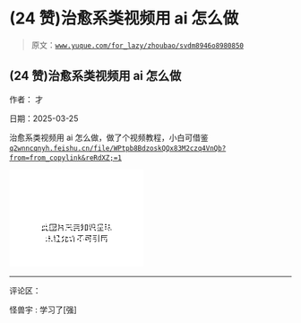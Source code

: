 # (24 赞)治愈系类视频用 ai 怎么做

> 原文：[`www.yuque.com/for_lazy/zhoubao/svdm8946o8980850`](https://www.yuque.com/for_lazy/zhoubao/svdm8946o8980850)

## (24 赞)治愈系类视频用 ai 怎么做

作者： 才

日期：2025-03-25

治愈系类视频用 ai 怎么做，做了个视频教程，小白可借鉴 [`q2wnncqnyh.feishu.cn/file/WPtpb8BdzoskQQx83M2czq4VnQb?from=from_copylink&reRdXZ;=1`](https://q2wnncqnyh.feishu.cn/file/WPtpb8BdzoskQQx83M2czq4VnQb?from=from_copylink&reRdXZ;=1)

![](img/c7d14db4513ec0d2366f7d4192eb5c80.png "None")

* * *

评论区：

怪兽宇 : 学习了[强]